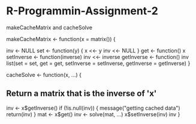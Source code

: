 # R-Programmin-Assignment-2
makeCacheMatrix and cacheSolve

makeCacheMatrix <- function(x = matrix()) {
       
inv <- NULL
set <- function(y) {
x <<- y
inv <<- NULL
}
get <- function() x
setInverse <- function(inverse) inv <<- inverse
getInverse <- function() inv
list(set = set,
get = get,
setInverse = setInverse,
getInverse = getInverse)
}

cacheSolve <- function(x, ...) {
## Return a matrix that is the inverse of 'x'
inv <- x$getInverse()
if (!is.null(inv)) {
message("getting cached data")
return(inv)
}
mat <- x$get()
inv <- solve(mat, ...)
x$setInverse(inv)
inv
}
